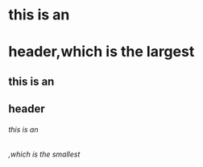 # this is an <h1> header,which is the largest
## this is an <h2> header
 ###### this is an <h6> ,which is the smallest
